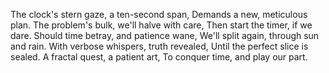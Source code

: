 The clock's stern gaze, a ten-second span,
Demands a new, meticulous plan.
The problem's bulk, we'll halve with care,
Then start the timer, if we dare.
Should time betray, and patience wane,
We'll split again, through sun and rain.
With verbose whispers, truth revealed,
Until the perfect slice is sealed.
A fractal quest, a patient art,
To conquer time, and play our part.
